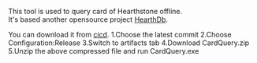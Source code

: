This tool is used to query card of Hearthstone offline.  
It's based another opensource project [HearthDb](https://github.com/HearthSim/HearthDb).

You can download it from [cicd](https://ci.appveyor.com/project/chucklu/cardquery/history).
1.Choose the latest commit
2.Choose Configuration:Release
3.Switch to artifacts tab
4.Download CardQuery.zip
5.Unzip the above compressed file and run CardQuery.exe 